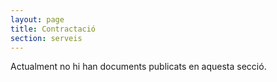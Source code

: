 ```yaml
---
layout: page
title: Contractació
section: serveis
---
```

Actualment no hi han documents publicats en aquesta secció.